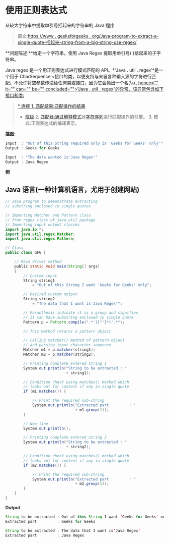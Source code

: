 # 使用正则表达式

从较大字符串中提取单引号括起来的字符串的 Java 程序

> 原文:[https://www . geeksforgeeks . org/Java-program-to-extract-a-single-quote-括起来-string-from-a-big-string-use-regex/](https://www.geeksforgeeks.org/java-program-to-extract-a-single-quote-enclosed-string-from-a-larger-string-using-regex/)

**问题陈述:**给定一个字符串，使用 Java Regex 提取用单引号(')括起来的子字符串。

Java regex 是一个用正则表达式进行模式匹配的 API。*‘Java . util . regex’*是一个用于 <matching character="" sequences="" against="" patterns="" specified="" by="" regular="" expressions="" where="" the="" instance="" of="" pattern="" class="" represents="" a="" expression="" while="" instances="" matcher="" is="" used="" to="" match="" sequence="" given="" pattern.="" input="" provided="" matches="" via="" target="_blank" rel="noopener noreferrer nofollow" href="https://docs.oracle.com/javase/8/docs/api/java/lang/CharSequence.html">CharSequence <接口的类，以便支持与来自各种输入源的字符进行匹配。不允许将空参数传递给任何类或接口，因为它会抛出一个名为[<nullpointerexception a=""><. hence="" it="" can="" be="" concluded="">“Java . util . regex”的异常，该异常包含如下接口和类:</nullpointerexception>](https://www.geeksforgeeks.org/null-pointer-exception-in-java/)</matching>

> [*   连接
>     1.  匹配结果:匹配操作的结果](https://www.geeksforgeeks.org/null-pointer-exception-in-java/)
> *   [班级](https://www.geeksforgeeks.org/null-pointer-exception-in-java/)
>     [](https://www.geeksforgeeks.org/null-pointer-exception-in-java/)
>     2.  [匹配器:通过解释](https://www.geeksforgeeks.org/null-pointer-exception-in-java/)[模式](https://docs.oracle.com/javase/8/docs/api/java/util/regex/Pattern.html)对[字符序列](https://docs.oracle.com/javase/8/docs/api/java/lang/CharSequence.html)进行匹配操作的引擎。
>     3.  模式:正则表达式的编译表示。

**插图:**

```java
Input  : "Out of this String required only is 'Geeks for Geeks' only'"
Output : Geeks for Geeks

Input  : "The data wanted is'Java Regex'"
Output : Java Regex
```

**例**

## Java 语言(一种计算机语言，尤用于创建网站)

```java
// Java program to demonstrate extracting
// substring enclosed in single quotes

// Importing Matcher and Pattern class
// from regex class of java.util package
// Importing input output classes
import java.io.*;
import java.util.regex.Matcher;
import java.util.regex.Pattern;

// Class
public class GFG {

    // Main driver method
    public static void main(String[] args)
    {
        // Custom input
        String string1
            = "Out of this String I want 'Geeks for Geeks' only";

        // Desired custom output
        String string2
            = "The data that I want is'Java Regex'";

        // Paranthesis indicate it is a group and signifies
        // it can have substring enclosed in single quote
        Pattern p = Pattern.compile(".*'([^']*)'.*");

        // This method returns a pattern object

        // Calling matcher() method of pattern object
        // and passing input character sequence
        Matcher m1 = p.matcher(string1);
        Matcher m2 = p.matcher(string2);

        // Printing complete entered string 1
        System.out.println("String to be extracted : "
                           + string1);

        // Condition check using matches() method which
        // looks out for content if any in single quote
        if (m1.matches()) {

            // Print the required sub-string
            System.out.println("Extracted part         : "
                               + m1.group(1));
        }

        // New line
        System.out.println();

        // Printing complete entered string 2
        System.out.println("String to be extracted : "
                           + string2);

        // Condition check using matches() method which
        // looks out for content if any in single quote
        if (m2.matches()) {

            // Print the required sub-string
            System.out.println("Extracted part         : "
                               + m2.group(1));
        }
    }
}
```

**Output**

```java
String to be extracted : Out of this String I want 'Geeks for Geeks' only
Extracted part         : Geeks for Geeks

String to be extracted : The data that I want is'Java Regex'
Extracted part         : Java Regex
```